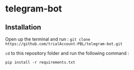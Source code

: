 # telegram-bot



## Installation

Open up the terminal and run : ``git clone https://github.com/trialAccount-PBL/telegram-bot.git``

``cd`` to this repository folder and run the following command : 

```pip install -r requirements.txt```
